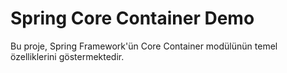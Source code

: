 # Spring Core Container Demo

Bu proje, Spring Framework'ün Core Container modülünün temel özelliklerini göstermektedir.

